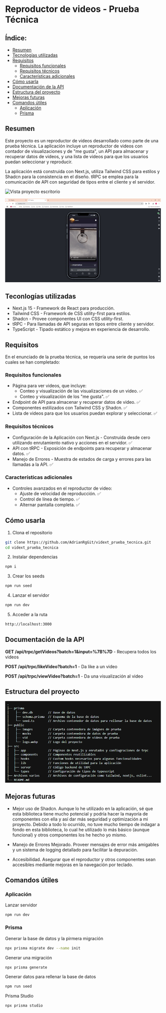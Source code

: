 # Reproductor de videos - Prueba Técnica

## Índice:

- [Resumen](#resumen)
- [Tecnologías utilizadas](#tecnologías-utilizadas)
- [Requisitos](#requisitos)
  - [Requisitos funcionales](#requisitos-funcionales)
  - [Requisitos técnicos](#requisitos-técnicos)
  - [Características adicionales](#características-adicionales)
- [Cómo usarla](#cómo-usarla)
- [Documentación de la API](#documentación-de-la-api)
- [Estructura del proyecto](#estructura-del-proyecto)
- [Mejoras futuras](#mejoras-futuras)
- [Comandos útiles](#comandos-útiles)
  - [Aplicación](#aplicación) 
  - [Prisma](#prisma)

## Resumen

Este proyecto es un reproductor de videos desarrollado como parte de una prueba técnica. La aplicación incluye un reproductor de videos con contador de visualizaciones y de "me gusta", un API para almacenar y recuperar datos de videos, y una lista de videos para que los usuarios puedan seleccionar y reproducir.

La aplicación está construida con Next.js, utiliza Tailwind CSS para estilos y Shadcn para la consistencia en el diseño. tRPC se emplea para la comunicación de API con seguridad de tipos entre el cliente y el servidor.

![Vista proyecto escritorio](/public/images/readme/vid_desktop.gif)

![Vista proyecto móvil](/public/images/readme/vid_mobile.gif)

## Teconlogías utilizadas

- Next.js 15 - Framework de React para producción.
- Tailwind CSS - Framework de CSS utility-first para estilos.
- Shadcn - Provee componentes UI con CSS utility-first.
- tRPC - Para llamadas de API seguras en tipos entre cliente y servidor.
- TypeScript - Tipado estático y mejora en experiencia de desarrollo.

## Requisitos

En el enunciado de la prueba técnica, se requería una serie de puntos los cuales se han completado:

### Requisitos funcionales

- Página para ver videos, que incluye:
  - Conteo y visualización de las visualizaciones de un video. ✅
  - Conteo y visualización de los "me gusta". ✅
- Endpoint de API para almacenar y recuperar datos de video. ✅
- Componentes estilizados con Tailwind CSS y Shadcn. ✅
- Lista de videos para que los usuarios puedan explorar y seleccionar. ✅

### Requisitos técnicos

- Configuración de la Aplicación con Next.js - Construida desde cero utilizando enrutamiento nativo y acciones en el servidor. ✅
- API con tRPC - Exposición de endpoints para recuperar y almacenar datos. ✅
- Manejo de Errores - Muestra de estados de carga y errores para las llamadas a la API. ✅

### Características adicionales

- Controles avanzados en el reproductor de video:
  - Ajuste de velocidad de reproducción. ✅
  - Control de línea de tiempo. ✅
  - Alternar pantalla completa. ✅

## Cómo usarla

1. Clona el repositorio

```bash
git clone https://github.com/AdrianRgGit/vidext_prueba_tecnica.git
cd vidext_prueba_tecnica
```

2. Instalar dependencias

```bash
npm i
```

3. Crear los seeds

```bash
npm run seed
```

4. Lanzar el servidor

```bash
npm run dev
```

5. Acceder a la ruta

```bash
http://localhost:3000
```

## Documentación de la API

**GET /api/trpc/getVideos?batch=1&input=%7B%7D** - Recupera todos los videos

**POST /api/trpc/likeVideo?batch=1** - Da like a un video

**POST /api/trpc/viewVideo?batch=1** - Da una visualización al video

## Estructura del proyecto

![Estructura del proyecto](/public/images/readme/estructura_proyecto.png)

## Mejoras futuras

- Mejor uso de Shadcn. Aunque lo he utilizado en la aplicación, sé que esta biblioteca tiene mucho potencial y podría hacer la mayoría de componentes con ella y así dar más seguridad y optimización a mi proyecto. Debido a todo lo ocurrido, no tuve mucho tiempo de indagar a fondo en esta biblioteca, lo cual he utilizado lo más básico (aunque funcional) y otros componentes los he hecho yo mismo.

- Manejo de Errores Mejorado. Proveer mensajes de error más amigables y un sistema de logging detallado para facilitar la depuración.

- Accesibilidad. Asegurar que el reproductor y otros componentes sean accesibles mediante mejoras en la navegación por teclado.

## Comandos útiles

### Aplicación
Lanzar servidor

```bash
npm run dev
```

### Prisma
Generar la base de datos y la pirmera migración

```bash
npx prisma migrate dev --name init
```

Generar una migración

```bash
npx prisma generate
```

Generar datos para rellenar la base de datos

```bash
npm run seed
```

Prisma Studio

```bash
npx prisma studio
```
